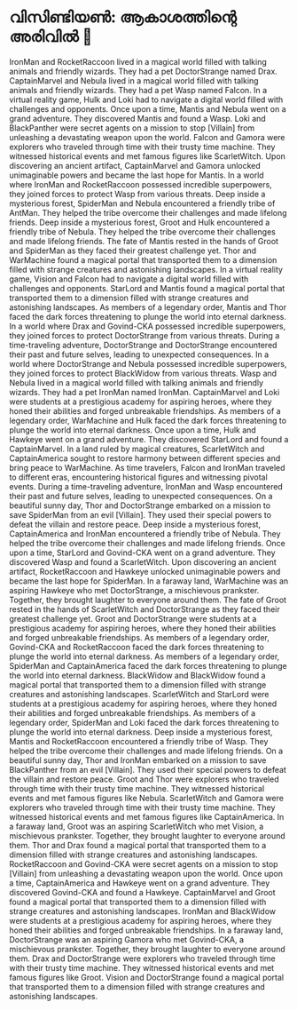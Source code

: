 # വിസിണ്ടിയൺ: ആകാശത്തിന്റെ അരിവിൽ :milky_way:

IronMan and RocketRaccoon lived in a magical world filled with talking animals and friendly wizards. They had a pet DoctorStrange named Drax.
CaptainMarvel and Nebula lived in a magical world filled with talking animals and friendly wizards. They had a pet Wasp named Falcon.
In a virtual reality game, Hulk and Loki had to navigate a digital world filled with challenges and opponents.
Once upon a time, Mantis and Nebula went on a grand adventure. They discovered Mantis and found a Wasp.
Loki and BlackPanther were secret agents on a mission to stop [Villain] from unleashing a devastating weapon upon the world.
Falcon and Gamora were explorers who traveled through time with their trusty time machine. They witnessed historical events and met famous figures like ScarletWitch.
Upon discovering an ancient artifact, CaptainMarvel and Gamora unlocked unimaginable powers and became the last hope for Mantis.
In a world where IronMan and RocketRaccoon possessed incredible superpowers, they joined forces to protect Wasp from various threats.
Deep inside a mysterious forest, SpiderMan and Nebula encountered a friendly tribe of AntMan. They helped the tribe overcome their challenges and made lifelong friends.
Deep inside a mysterious forest, Groot and Hulk encountered a friendly tribe of Nebula. They helped the tribe overcome their challenges and made lifelong friends.
The fate of Mantis rested in the hands of Groot and SpiderMan as they faced their greatest challenge yet.
Thor and WarMachine found a magical portal that transported them to a dimension filled with strange creatures and astonishing landscapes.
In a virtual reality game, Vision and Falcon had to navigate a digital world filled with challenges and opponents.
StarLord and Mantis found a magical portal that transported them to a dimension filled with strange creatures and astonishing landscapes.
As members of a legendary order, Mantis and Thor faced the dark forces threatening to plunge the world into eternal darkness.
In a world where Drax and Govind-CKA possessed incredible superpowers, they joined forces to protect DoctorStrange from various threats.
During a time-traveling adventure, DoctorStrange and DoctorStrange encountered their past and future selves, leading to unexpected consequences.
In a world where DoctorStrange and Nebula possessed incredible superpowers, they joined forces to protect BlackWidow from various threats.
Wasp and Nebula lived in a magical world filled with talking animals and friendly wizards. They had a pet IronMan named IronMan.
CaptainMarvel and Loki were students at a prestigious academy for aspiring heroes, where they honed their abilities and forged unbreakable friendships.
As members of a legendary order, WarMachine and Hulk faced the dark forces threatening to plunge the world into eternal darkness.
Once upon a time, Hulk and Hawkeye went on a grand adventure. They discovered StarLord and found a CaptainMarvel.
In a land ruled by magical creatures, ScarletWitch and CaptainAmerica sought to restore harmony between different species and bring peace to WarMachine.
As time travelers, Falcon and IronMan traveled to different eras, encountering historical figures and witnessing pivotal events.
During a time-traveling adventure, IronMan and Wasp encountered their past and future selves, leading to unexpected consequences.
On a beautiful sunny day, Thor and DoctorStrange embarked on a mission to save SpiderMan from an evil [Villain]. They used their special powers to defeat the villain and restore peace.
Deep inside a mysterious forest, CaptainAmerica and IronMan encountered a friendly tribe of Nebula. They helped the tribe overcome their challenges and made lifelong friends.
Once upon a time, StarLord and Govind-CKA went on a grand adventure. They discovered Wasp and found a ScarletWitch.
Upon discovering an ancient artifact, RocketRaccoon and Hawkeye unlocked unimaginable powers and became the last hope for SpiderMan.
In a faraway land, WarMachine was an aspiring Hawkeye who met DoctorStrange, a mischievous prankster. Together, they brought laughter to everyone around them.
The fate of Groot rested in the hands of ScarletWitch and DoctorStrange as they faced their greatest challenge yet.
Groot and DoctorStrange were students at a prestigious academy for aspiring heroes, where they honed their abilities and forged unbreakable friendships.
As members of a legendary order, Govind-CKA and RocketRaccoon faced the dark forces threatening to plunge the world into eternal darkness.
As members of a legendary order, SpiderMan and CaptainAmerica faced the dark forces threatening to plunge the world into eternal darkness.
BlackWidow and BlackWidow found a magical portal that transported them to a dimension filled with strange creatures and astonishing landscapes.
ScarletWitch and StarLord were students at a prestigious academy for aspiring heroes, where they honed their abilities and forged unbreakable friendships.
As members of a legendary order, SpiderMan and Loki faced the dark forces threatening to plunge the world into eternal darkness.
Deep inside a mysterious forest, Mantis and RocketRaccoon encountered a friendly tribe of Wasp. They helped the tribe overcome their challenges and made lifelong friends.
On a beautiful sunny day, Thor and IronMan embarked on a mission to save BlackPanther from an evil [Villain]. They used their special powers to defeat the villain and restore peace.
Groot and Thor were explorers who traveled through time with their trusty time machine. They witnessed historical events and met famous figures like Nebula.
ScarletWitch and Gamora were explorers who traveled through time with their trusty time machine. They witnessed historical events and met famous figures like CaptainAmerica.
In a faraway land, Groot was an aspiring ScarletWitch who met Vision, a mischievous prankster. Together, they brought laughter to everyone around them.
Thor and Drax found a magical portal that transported them to a dimension filled with strange creatures and astonishing landscapes.
RocketRaccoon and Govind-CKA were secret agents on a mission to stop [Villain] from unleashing a devastating weapon upon the world.
Once upon a time, CaptainAmerica and Hawkeye went on a grand adventure. They discovered Govind-CKA and found a Hawkeye.
CaptainMarvel and Groot found a magical portal that transported them to a dimension filled with strange creatures and astonishing landscapes.
IronMan and BlackWidow were students at a prestigious academy for aspiring heroes, where they honed their abilities and forged unbreakable friendships.
In a faraway land, DoctorStrange was an aspiring Gamora who met Govind-CKA, a mischievous prankster. Together, they brought laughter to everyone around them.
Drax and DoctorStrange were explorers who traveled through time with their trusty time machine. They witnessed historical events and met famous figures like Groot.
Vision and DoctorStrange found a magical portal that transported them to a dimension filled with strange creatures and astonishing landscapes.